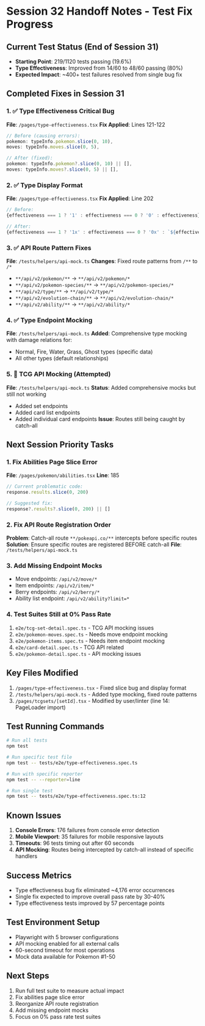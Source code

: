 # Session 32 Handoff Notes - Test Fix Progress

## Current Test Status (End of Session 31)
- **Starting Point**: 219/1120 tests passing (19.6%)
- **Type Effectiveness**: Improved from 14/60 to 48/60 passing (80%)
- **Expected Impact**: ~400+ test failures resolved from single bug fix

## Completed Fixes in Session 31

### 1. ✅ Type Effectiveness Critical Bug
**File**: `/pages/type-effectiveness.tsx`
**Fix Applied**: Lines 121-122
```typescript
// Before (causing errors):
pokemon: typeInfo.pokemon.slice(0, 10),
moves: typeInfo.moves.slice(0, 5),

// After (fixed):
pokemon: typeInfo.pokemon?.slice(0, 10) || [],
moves: typeInfo.moves?.slice(0, 5) || [],
```

### 2. ✅ Type Display Format
**File**: `/pages/type-effectiveness.tsx`
**Fix Applied**: Line 202
```typescript
// Before:
{effectiveness === 1 ? '1' : effectiveness === 0 ? '0' : effectiveness}

// After:
{effectiveness === 1 ? '1x' : effectiveness === 0 ? '0x' : `${effectiveness}x`}
```

### 3. ✅ API Route Pattern Fixes
**File**: `/tests/helpers/api-mock.ts`
**Changes**: Fixed route patterns from `/**` to `/*`
- `**/api/v2/pokemon/**` → `**/api/v2/pokemon/*`
- `**/api/v2/pokemon-species/**` → `**/api/v2/pokemon-species/*`
- `**/api/v2/type/**` → `**/api/v2/type/*`
- `**/api/v2/evolution-chain/**` → `**/api/v2/evolution-chain/*`
- `**/api/v2/ability/**` → `**/api/v2/ability/*`

### 4. ✅ Type Endpoint Mocking
**File**: `/tests/helpers/api-mock.ts`
**Added**: Comprehensive type mocking with damage relations for:
- Normal, Fire, Water, Grass, Ghost types (specific data)
- All other types (default relationships)

### 5. 🔄 TCG API Mocking (Attempted)
**File**: `/tests/helpers/api-mock.ts`
**Status**: Added comprehensive mocks but still not working
- Added set endpoints
- Added card list endpoints
- Added individual card endpoints
**Issue**: Routes still being caught by catch-all

## Next Session Priority Tasks

### 1. Fix Abilities Page Slice Error
**File**: `/pages/pokemon/abilities.tsx`
**Line**: 185
```typescript
// Current problematic code:
response.results.slice(0, 200)

// Suggested fix:
response?.results?.slice(0, 200) || []
```

### 2. Fix API Route Registration Order
**Problem**: Catch-all route `**/pokeapi.co/**` intercepts before specific routes
**Solution**: Ensure specific routes are registered BEFORE catch-all
**File**: `/tests/helpers/api-mock.ts`

### 3. Add Missing Endpoint Mocks
- Move endpoints: `/api/v2/move/*`
- Item endpoints: `/api/v2/item/*`
- Berry endpoints: `/api/v2/berry/*`
- Ability list endpoint: `/api/v2/ability?limit=*`

### 4. Test Suites Still at 0% Pass Rate
1. `e2e/tcg-set-detail.spec.ts` - TCG API mocking issues
2. `e2e/pokemon-moves.spec.ts` - Needs move endpoint mocking
3. `e2e/pokemon-items.spec.ts` - Needs item endpoint mocking
4. `e2e/card-detail.spec.ts` - TCG API related
5. `e2e/pokemon-detail.spec.ts` - API mocking issues

## Key Files Modified
1. `/pages/type-effectiveness.tsx` - Fixed slice bug and display format
2. `/tests/helpers/api-mock.ts` - Added type mocking, fixed route patterns
3. `/pages/tcgsets/[setId].tsx` - Modified by user/linter (line 14: PageLoader import)

## Test Running Commands
```bash
# Run all tests
npm test

# Run specific test file
npm test -- tests/e2e/type-effectiveness.spec.ts

# Run with specific reporter
npm test -- --reporter=line

# Run single test
npm test -- tests/e2e/type-effectiveness.spec.ts:12
```

## Known Issues
1. **Console Errors**: 176 failures from console error detection
2. **Mobile Viewport**: 35 failures for mobile responsive layouts
3. **Timeouts**: 96 tests timing out after 60 seconds
4. **API Mocking**: Routes being intercepted by catch-all instead of specific handlers

## Success Metrics
- Type effectiveness bug fix eliminated ~4,176 error occurrences
- Single fix expected to improve overall pass rate by 30-40%
- Type effectiveness tests improved by 57 percentage points

## Test Environment Setup
- Playwright with 5 browser configurations
- API mocking enabled for all external calls
- 60-second timeout for most operations
- Mock data available for Pokemon #1-50

## Next Steps
1. Run full test suite to measure actual impact
2. Fix abilities page slice error
3. Reorganize API route registration
4. Add missing endpoint mocks
5. Focus on 0% pass rate test suites